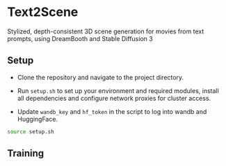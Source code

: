 # Text2Scene

Stylized, depth-consistent 3D scene generation for movies from text prompts, using DreamBooth and Stable Diffusion 3


## Setup

- Clone the repository and navigate to the project directory.

- Run `setup.sh` to set up your environment and required modules, install all dependencies and configure network proxies for cluster access.

- Update `wandb_key` and `hf_token` in the script to log into wandb and HuggingFace.


```bash
source setup.sh

```

## Training
